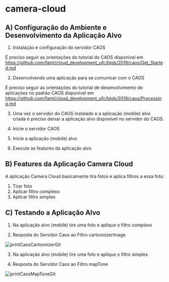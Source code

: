 # camera-cloud

## A) Configuração do Ambiente e Desenvolvimento da Aplicação Alvo

1. Instalação e configuração do servidor CAOS

É preciso seguir as orientações do tutorial do CAOS disponível em https://github.com/famt/cloud_development_ufc/blob/2019/caos/Get_Started.md

2. Desenvolvendo uma aplicação para se comunicar com o CAOS 

É preciso seguir as orientações do tutorial de desenvolvimento de aplicações no padrão CAOS disponível em https://github.com/famt/cloud_development_ufc/blob/2019/caos/Processing.md

3. Uma vez o servidor do CAOS instalado e a aplicação (mobile) alvo criada é preciso deixar a aplicação alvo disponível no servidor do CAOS. 

4. Inicie o servidor CAOS

5. Inicie a aplicação (mobile) alvo

6. Execute as features da aplicação alvo


## B) Features da Aplicação Camera Cloud

A aplicação Camera Cloud basicamente tira fotos e aplica filtros a essa foto. 

1. Tirar foto
2. Aplicar filtro complexo
3. Aplicar filtro simples

## C) Testando a Aplicação Alvo

1. Na aplicação alvo (mobile) tire uma foto e aplique o filtro complexo

2. Resposta do Servidor Caos ao Filtro cartoonizerImage

![printCaosCartoonizerGit](https://user-images.githubusercontent.com/3067971/59472171-fc4df100-8e13-11e9-8399-58d08b7fb6c5.png)

3. Na aplicação alvo (mobile) tire uma foto e aplique o filtro simples

4. Resposta do Servidor Caos ao Filtro mapTone

![printCaosMapToneGit](https://user-images.githubusercontent.com/3067971/59472172-fc4df100-8e13-11e9-9e6d-29cf07f844d5.png)
